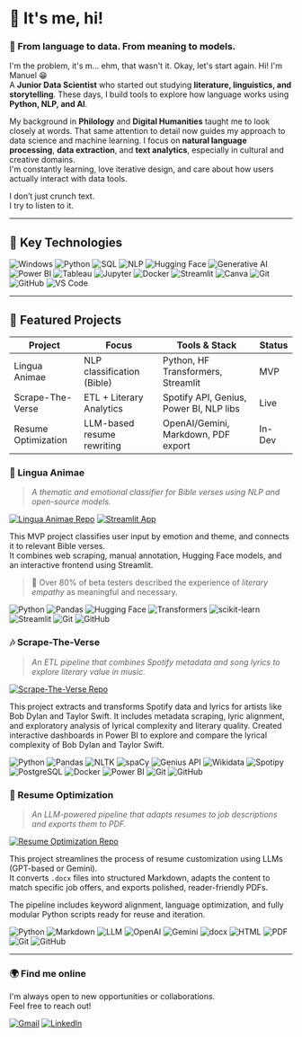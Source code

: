 # 👋 It's me, hi!

### 🧠 From language to data. From meaning to models.

I'm the problem, it's m… ehm, that wasn't it. Okay, let's start again. 
Hi! I'm Manuel 😁  
A **Junior Data Scientist** who started out studying **literature, linguistics, and storytelling**. These days, I build tools to explore how language works using **Python, NLP, and AI**.

My background in **Philology** and  **Digital Humanities** taught me to look closely at words. That same attention to detail now guides my approach to data science and machine learning.
I focus on **natural language processing**, **data extraction**, and **text analytics**, especially in cultural and creative domains.  
I'm constantly learning, love iterative design, and care about how users actually interact with data tools.

I don’t just crunch text.  
I try to listen to it.

---

## 🧰 Key Technologies

![Windows](https://img.shields.io/badge/Windows-0078D6?style=for-the-badge&logo=windows&logoColor=white)
![Python](https://img.shields.io/badge/Python-3776AB?style=for-the-badge&logo=python&logoColor=white)
![SQL](https://img.shields.io/badge/SQL-4479A1?style=for-the-badge&logo=database&logoColor=white)
![NLP](https://img.shields.io/badge/NLP-3D3D3D?style=for-the-badge&logo=protolabs&logoColor=white)
![Hugging Face](https://img.shields.io/badge/HuggingFace-FFD21F?style=for-the-badge&logo=huggingface&logoColor=black)
![Generative AI](https://img.shields.io/badge/Generative_AI-FF6F00?style=for-the-badge&logo=openai&logoColor=white)
![Power BI](https://img.shields.io/badge/Power_BI-F2C811?style=for-the-badge&logo=powerbi&logoColor=black)
![Tableau](https://img.shields.io/badge/Tableau-E97627?style=for-the-badge&logo=tableau&logoColor=white)
![Jupyter](https://img.shields.io/badge/Jupyter-F37626?style=for-the-badge&logo=jupyter&logoColor=white)
![Docker](https://img.shields.io/badge/Docker-2496ED?style=for-the-badge&logo=docker&logoColor=white)
![Streamlit](https://img.shields.io/badge/Streamlit-FF4B4B?style=for-the-badge&logo=streamlit&logoColor=white)
![Canva](https://img.shields.io/badge/Canva-00C4CC?style=for-the-badge&logo=canva&logoColor=white)
![Git](https://img.shields.io/badge/Git-F05032?style=for-the-badge&logo=git&logoColor=white)
![GitHub](https://img.shields.io/badge/GitHub-181717?style=for-the-badge&logo=github&logoColor=white)
![VS Code](https://img.shields.io/badge/VS_Code-007ACC?style=for-the-badge&logo=visualstudiocode&logoColor=white)

---

## 🚀 Featured Projects

| Project             | Focus                        | Tools & Stack                                  | Status  |
|---------------------|-------------------------------|-------------------------------------------------|---------|
| Lingua Animae       | NLP classification (Bible)   | Python, HF Transformers, Streamlit              | MVP     |
| Scrape-The-Verse    | ETL + Literary Analytics     | Spotify API, Genius, Power BI, NLP libs         | Live  |
| Resume Optimization | LLM-based resume rewriting   | OpenAI/Gemini, Markdown, PDF export             | In-Dev    |


### 📖 Lingua Animae

> _A thematic and emotional classifier for Bible verses using NLP and open-source models._

[![Lingua Animae Repo](https://img.shields.io/badge/GITHUB%20REPO-333333?style=for-the-badge&logo=github&logoColor=white&labelColor=333333)](https://github.com/mancrurod/LinguaAnimae)
[![Streamlit App](https://img.shields.io/badge/STREAMLIT%20APP-333333?style=for-the-badge&logo=streamlit&logoColor=white&labelColor=333333)](https://your-app-url.streamlit.app)

This MVP project classifies user input by emotion and theme, and connects it to relevant Bible verses.  
It combines web scraping, manual annotation, Hugging Face models, and an interactive frontend using Streamlit.

> 💬 Over 80% of beta testers described the experience of *literary empathy* as meaningful and necessary.

![Python](https://img.shields.io/badge/-Python-3776AB?style=flat-square&logo=python&logoColor=white)
![Pandas](https://img.shields.io/badge/-Pandas-150458?style=flat-square&logo=pandas&logoColor=white)
![Hugging Face](https://img.shields.io/badge/-HuggingFace-FFD21F?style=flat-square&logo=huggingface&logoColor=black)
![Transformers](https://img.shields.io/badge/-Transformers-EF4B6C?style=flat-square&logo=huggingface&logoColor=white)
![scikit-learn](https://img.shields.io/badge/-scikit--learn-F7931E?style=flat-square&logo=scikit-learn&logoColor=white)
![Streamlit](https://img.shields.io/badge/-Streamlit-FF4B4B?style=flat-square&logo=streamlit&logoColor=white)
![Git](https://img.shields.io/badge/-Git-F05032?style=flat-square&logo=git&logoColor=white)
![GitHub](https://img.shields.io/badge/-GitHub-181717?style=flat-square&logo=github&logoColor=white)


### 🎶 Scrape-The-Verse

> _An ETL pipeline that combines Spotify metadata and song lyrics to explore literary value in music._

[![Scrape-The-Verse Repo](https://img.shields.io/badge/GITHUB%20REPO-333333?style=for-the-badge&logo=github&logoColor=white&labelColor=333333)](https://github.com/mancrurod/Scrape-The-Verse)

This project extracts and transforms Spotify data and lyrics for artists like Bob Dylan and Taylor Swift. It includes metadata scraping, lyric alignment, and exploratory analysis of lyrical complexity and literary quality.
Created interactive dashboards in Power BI to explore and compare the lyrical complexity of Bob Dylan and Taylor Swift.

![Python](https://img.shields.io/badge/-Python-3776AB?style=flat-square&logo=python&logoColor=white)
![Pandas](https://img.shields.io/badge/-Pandas-150458?style=flat-square&logo=pandas&logoColor=white)
![NLTK](https://img.shields.io/badge/-NLTK-9FBC58?style=flat-square&logo=apachespark&logoColor=white)
![spaCy](https://img.shields.io/badge/-spaCy-0697A0?style=flat-square&logo=spacy&logoColor=white)
![Genius API](https://img.shields.io/badge/-Genius%20API-FFFC00?style=flat-square&logo=genius&logoColor=black)
![Wikidata](https://img.shields.io/badge/-Wikidata-006699?style=flat-square&logo=wikidata&logoColor=white)
![Spotipy](https://img.shields.io/badge/-Spotipy-1DB954?style=flat-square&logo=spotify&logoColor=white)
![PostgreSQL](https://img.shields.io/badge/-PostgreSQL-4169E1?style=flat-square&logo=postgresql&logoColor=white)
![Docker](https://img.shields.io/badge/-Docker-2496ED?style=flat-square&logo=docker&logoColor=white)
![Power BI](https://img.shields.io/badge/-Power%20BI-F2C811?style=flat-square&logo=powerbi&logoColor=black)
![Git](https://img.shields.io/badge/-Git-F05032?style=flat-square&logo=git&logoColor=white)
![GitHub](https://img.shields.io/badge/-GitHub-181717?style=flat-square&logo=github&logoColor=white)

### 🧠 Resume Optimization

> _An LLM-powered pipeline that adapts resumes to job descriptions and exports them to PDF._

[![Resume Optimization Repo](https://img.shields.io/badge/GITHUB%20REPO-333333?style=for-the-badge&logo=github&logoColor=white&labelColor=333333)](https://github.com/mancrurod/Resume-Optimization)

This project streamlines the process of resume customization using LLMs (GPT-based or Gemini).  
It converts `.docx` files into structured Markdown, adapts the content to match specific job offers, and exports polished, reader-friendly PDFs.

The pipeline includes keyword alignment, language optimization, and fully modular Python scripts ready for reuse and iteration.

![Python](https://img.shields.io/badge/-Python-3776AB?style=flat-square&logo=python&logoColor=white)
![Markdown](https://img.shields.io/badge/-Markdown-000000?style=flat-square&logo=markdown&logoColor=white)
![LLM](https://img.shields.io/badge/-LLM-8A2BE2?style=flat-square&logo=openai&logoColor=white)
![OpenAI](https://img.shields.io/badge/-OpenAI-412991?style=flat-square&logo=openai&logoColor=white)
![Gemini](https://img.shields.io/badge/-Gemini-4285F4?style=flat-square&logo=google&logoColor=white)
![docx](https://img.shields.io/badge/-docx-185ABD?style=flat-square&logo=microsoftword&logoColor=white)
![HTML](https://img.shields.io/badge/-HTML-E34F26?style=flat-square&logo=html5&logoColor=white)
![PDF](https://img.shields.io/badge/-PDF-BD0F18?style=flat-square&logo=adobeacrobatreader&logoColor=white)
![Git](https://img.shields.io/badge/-Git-F05032?style=flat-square&logo=git&logoColor=white)
![GitHub](https://img.shields.io/badge/-GitHub-181717?style=flat-square&logo=github&logoColor=white)

---


### 🌍 Find me online

I'm always open to new opportunities or collaborations.  
Feel free to reach out!

[![Gmail](https://img.shields.io/badge/Gmail-D14836?style=for-the-badge&logo=gmail&logoColor=white)](mailto:mcruzrodriguez794@gmail.com)
[![LinkedIn](https://img.shields.io/badge/LinkedIn-0077B5?style=for-the-badge&logo=linkedin&logoColor=white)](https://linkedin.com/in/mancrurod)

